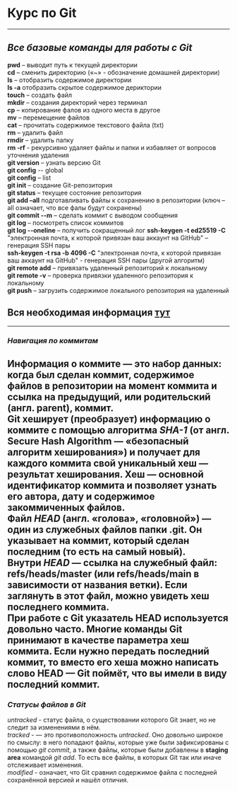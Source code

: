 # Курс по Git
---
## _Все базовые команды для работы с Git_  
**pwd** – выводит путь к текущей директории  
**cd** – сменить директорию («~» - обозначение домашней директории)  
**ls** – отобразить содержимое директории   
**ls -a** отобразить скрытое содержимое дериктории  
**touch** – создать файл  
**mkdir** – создания директорий через терминал  
**cp** – копирование фалов из одного места в другое  
**mv** – перемещение файлов  
**cat** – прочитать содержимое текстового файла (txt)  
**rm** – удалить файл   
**rmdir** – удалить папку  
**rm -rf** - рекурсивно удаляет файлы и папки и избавляет от вопросов уточнения удаления  
**git version** – узнать версию Git  
**git config** -- global  
**git config** – list  
**git init** – создание Git-репозитория  
**git status** – текущее состояние репозитория  
**git add –all** подготавливать файлы к сохранению в репозитории (ключ –all означает, что все фалы будут сохранены)  
**git commit --m** – сделать коммит с выводом сообщения  
**git log** – посмотреть список коммитов  
**git log --oneline** – получить сокращенный лог 
**ssh-keygen -t ed25519 -C** "электронная почта, к которой привязан ваш аккаунт на GitHub" – генерация SSH пары  
**ssh-keygen -t rsa -b 4096 -C** "электронная почта, к которой привязан ваш аккаунт на GitHub" - генерация SSH пары (другой алгоритм)  
**git remote add** – привязать удаленный репозиторий к локальному  
**git remote -v** – проверка привязки удаленного репозитория к локальному  
**git push** – загрузить содержимое локального репозитория на удаленный  
## Вся необходимая информация [тут](https://practicum.yandex.ru/trainer/git-basics/lesson/cc37a4db-7f30-4210-94d2-f3044efecc41/)
---
### _Навигация по коммитам_
**Информация о коммите** — это набор данных: когда был сделан коммит, содержимое файлов в репозитории на момент коммита и ссылка на предыдущий, или родительский (англ. parent), коммит.  
Git хеширует (преобразует) информацию о коммите с помощью алгоритма _SHA-1_ (от англ. Secure Hash Algorithm — «безопасный алгоритм хеширования») и получает для каждого коммита свой уникальный хеш — результат хеширования. 
**Хеш** — основной идентификатор коммита и позволяет узнать его автора, дату и содержимое закоммиченных файлов.  
Файл _HEAD_ (англ. «голова», «головной») — один из служебных файлов папки .git. Он указывает на коммит, который сделан последним (то есть на самый новый).  
Внутри _HEAD_ — ссылка на служебный файл: refs/heads/master (или refs/heads/main в зависимости от названия ветки). Если заглянуть в этот файл, можно увидеть хеш последнего коммита.  
При работе с Git указатель HEAD используется довольно часто. Многие команды Git принимают в качестве параметра хеш коммита. Если нужно передать последний коммит, то вместо его хеша можно написать слово **HEAD** — Git поймёт, что вы имели в виду последний коммит. 
--- 
### _Статусы файлов в Git_
_untracked_ - статус файла, о существовании которого Git знает, но не следит за изменениями в нём.  
_tracked_ - — это противоположность _untracked_. Оно довольно широкое по смыслу: в него попадают файлы, которые уже были зафиксированы с помощью _git commit_, а также файлы, которые были добавлены в **staging area** командой _git add_. То есть все файлы, в которых Git так или иначе отслеживает изменения.  
_modified_ - означает, что Git сравнил содержимое файла с последней сохранённой версией и нашёл отличия.  






